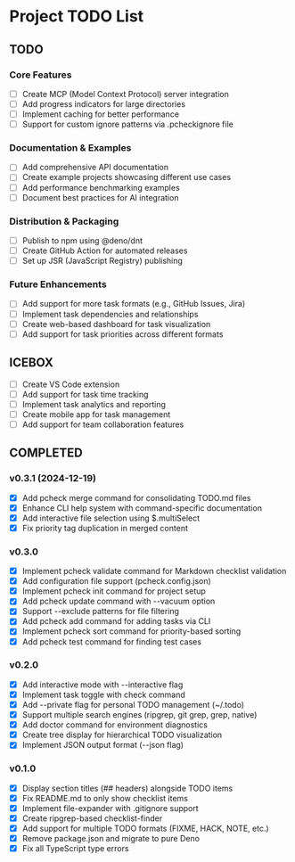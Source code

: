 # Project TODO List

## TODO

### Core Features
- [ ] Create MCP (Model Context Protocol) server integration
- [ ] Add progress indicators for large directories
- [ ] Implement caching for better performance
- [ ] Support for custom ignore patterns via .pcheckignore file

### Documentation & Examples
- [ ] Add comprehensive API documentation
- [ ] Create example projects showcasing different use cases
- [ ] Add performance benchmarking examples
- [ ] Document best practices for AI integration

### Distribution & Packaging
- [ ] Publish to npm using @deno/dnt
- [ ] Create GitHub Action for automated releases
- [ ] Set up JSR (JavaScript Registry) publishing

### Future Enhancements
- [ ] Add support for more task formats (e.g., GitHub Issues, Jira)
- [ ] Implement task dependencies and relationships
- [ ] Create web-based dashboard for task visualization
- [ ] Add support for task priorities across different formats

## ICEBOX

- [ ] Create VS Code extension
- [ ] Add support for task time tracking
- [ ] Implement task analytics and reporting
- [ ] Create mobile app for task management
- [ ] Add support for team collaboration features

## COMPLETED

### v0.3.1 (2024-12-19)
- [x] Add pcheck merge command for consolidating TODO.md files
- [x] Enhance CLI help system with command-specific documentation
- [x] Add interactive file selection using $.multiSelect
- [x] Fix priority tag duplication in merged content

### v0.3.0
- [x] Implement pcheck validate command for Markdown checklist validation
- [x] Add configuration file support (pcheck.config.json)
- [x] Implement pcheck init command for project setup
- [x] Add pcheck update command with --vacuum option
- [x] Support --exclude patterns for file filtering
- [x] Add pcheck add command for adding tasks via CLI
- [x] Implement pcheck sort command for priority-based sorting
- [x] Add pcheck test command for finding test cases

### v0.2.0
- [x] Add interactive mode with --interactive flag
- [x] Implement task toggle with check <id> command
- [x] Add --private flag for personal TODO management (~/.todo)
- [x] Support multiple search engines (ripgrep, git grep, grep, native)
- [x] Add doctor command for environment diagnostics
- [x] Create tree display for hierarchical TODO visualization
- [x] Implement JSON output format (--json flag)

### v0.1.0
- [x] Display section titles (## headers) alongside TODO items
- [x] Fix README.md to only show checklist items
- [x] Implement file-expander with .gitignore support
- [x] Create ripgrep-based checklist-finder
- [x] Add support for multiple TODO formats (FIXME, HACK, NOTE, etc.)
- [x] Remove package.json and migrate to pure Deno
- [x] Fix all TypeScript type errors